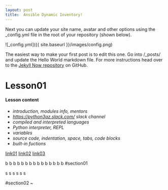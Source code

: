 ```yaml
---
layout: post
title:  Ansible Dynamic Inventory!
---
```


Next you can update your site name, avatar and other options using the _config.yml file in the root of your repository (shown below).

![_config.yml]({{ site.baseurl }}/images/config.png)

The easiest way to make your first post is to edit this one. Go into /_posts/ and update the Hello World markdown file. For more instructions head over to the [Jekyll Now repository](https://github.com/barryclark/jekyll-now) on GitHub.




# Lesson01

#### Lesson content
- _introduction, modules info, mentors_
- _https://python3az.slack.com/ slack channel_
- _compiled and interpreted languages_
- _Python interpreter, REPL_
- _variables_
- _source code, indentation, space, tabs, code blocks_
- _built-in fuctions_

[link01](#section01)
[link02](#section02)
[link03](#section03)


b
b
b
b
b
b
b
b
b
b
b
b
b
b
b
#section01

s
s
s
s
s
s

#section02
~        
